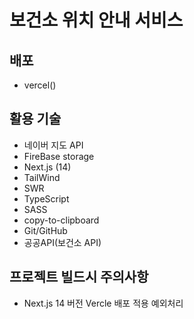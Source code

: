# 보건소 위치 안내 서비스

## 배포

- vercel()

## 활용 기술

- 네이버 지도 API
- FireBase storage
- Next.js (14)
- TailWind
- SWR
- TypeScript
- SASS
- copy-to-clipboard
- Git/GitHub
- 공공API(보건소 API)

## 프로젝트 빌드시 주의사항

- Next.js 14 버전 Vercle 배포 적용 예외처리
